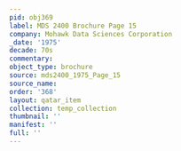 ```yaml
---
pid: obj369
label: MDS 2400 Brochure Page 15
company: Mohawk Data Sciences Corporation
_date: '1975'
decade: 70s
commentary: 
object_type: brochure
source: mds2400_1975_Page_15
source_name: 
order: '368'
layout: qatar_item
collection: temp_collection
thumbnail: ''
manifest: ''
full: ''
---
```

